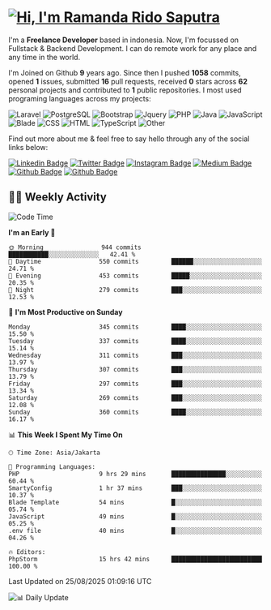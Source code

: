 # [![Hi, I'm Ramanda Rido Saputra](https://readme-typing-svg.herokuapp.com?size=24&vCenter=true&lines=%F0%9F%91%8B+Hi%2C+I'm+Ramanda+Rido+Saputra+;%F0%9F%92%BB+Fullstack+Web+Developer+)](https://git.io/typing-svg)

I'm a **Freelance Developer** based in indonesia. Now, I'm focussed on Fullstack & Backend Development. I can do remote work for any place and any time in the world.

I'm Joined on Github **9** years ago. Since then I pushed **1058** commits, opened **1** issues, submitted **16** pull requests, received **0** stars across **62** personal projects and contributed to **1** public repositories.
I most used programing languages across my projects:

![Laravel](https://img.shields.io/badge/Laravel-FF2D20?flat&logo=laravel&logoColor=white)
![PostgreSQL](https://img.shields.io/badge/PostgreSQL-316192?flat&logo=postgresql&logoColor=white)
![Bootstrap](https://img.shields.io/badge/Bootstrap-563D7C?flat&logo=bootstrap&logoColor=white)
![Jquery](https://img.shields.io/badge/jQuery-0769AD?flat&logo=jquery&logoColor=white)
![PHP](https://img.shields.io/badge/-PHP-%234F5D95?style=flat&logo=PHP&logoColor=white)
![Java](https://img.shields.io/badge/-Java-%23b07219?style=flat&logo=Java&logoColor=white)
![JavaScript](https://img.shields.io/badge/-JavaScript-%23f1e05a?style=flat&logo=JavaScript&logoColor=white)
![Blade](https://img.shields.io/badge/-Blade-%23f7523f?style=flat&logo=Blade&logoColor=white)
![CSS](https://img.shields.io/badge/-CSS-%23663399?style=flat&logo=CSS&logoColor=white)
![HTML](https://img.shields.io/badge/-HTML-%23e34c26?style=flat&logo=HTML&logoColor=white)
![TypeScript](https://img.shields.io/badge/-TypeScript-%233178c6?style=flat&logo=TypeScript&logoColor=white)
![Other](https://img.shields.io/badge/-Other-%23ededed?style=flat&logo=Other&logoColor=white)

Find out more about me & feel free to say hello through any of the social links below:

[![Linkedin Badge](https://img.shields.io/badge/-ramandaaridogh-blue?style=flat&logo=Linkedin&logoColor=white&link=https://www.linkedin.com/in/ramanda-rido-saputra/)](https://www.linkedin.com/in/ramanda-rido-saputra/)
[![Twitter Badge](https://img.shields.io/badge/-ramandaaridogh-%231DA1F2.svg?style=flat&logo=twitter&logoColor=white&link=https://www.twitter.com/ramandaaridogh)](https://www.twitter.com/ramandaaridogh/)
[![Instagram Badge](https://img.shields.io/badge/-ramandaaridogh-purple?style=flat&logo=instagram&logoColor=white&link=https://instagram.com/ramandaaridogh_/)](https://instagram.com/ramandaaridogh_)
[![Medium Badge](https://img.shields.io/badge/-@ramandaaridogh-%2312100E.svg?style=flat&logo=Medium&logoColor=white&link=https://medium.com/@ramandaaridogh/)](https://medium.com/@ramandaaridogh)
[![Github Badge](https://img.shields.io/badge/-@ramandaaridogh-100000.svg?style=flat&logo=github&logoColor=white&link=https://github.com/ramandaaridogh)](https://github.com/ramandaaridogh)
[![Github Badge](https://img.shields.io/badge/-@mxcode-100000.svg?style=flat&logo=github&logoColor=white&link=https://github.com/ramanda-mxcode)](https://github.com/ramanda-mxcode)

## 👨‍💻 Weekly Activity
<!--START_SECTION:waka-->
![Code Time](http://img.shields.io/badge/Code%20Time-1%2C485%20hrs%2037%20mins-blue)

**I'm an Early 🐤** 

```text
🌞 Morning                944 commits         ███████████░░░░░░░░░░░░░░   42.41 % 
🌆 Daytime                550 commits         ██████░░░░░░░░░░░░░░░░░░░   24.71 % 
🌃 Evening                453 commits         █████░░░░░░░░░░░░░░░░░░░░   20.35 % 
🌙 Night                  279 commits         ███░░░░░░░░░░░░░░░░░░░░░░   12.53 % 
```
📅 **I'm Most Productive on Sunday** 

```text
Monday                   345 commits         ████░░░░░░░░░░░░░░░░░░░░░   15.50 % 
Tuesday                  337 commits         ████░░░░░░░░░░░░░░░░░░░░░   15.14 % 
Wednesday                311 commits         ███░░░░░░░░░░░░░░░░░░░░░░   13.97 % 
Thursday                 307 commits         ███░░░░░░░░░░░░░░░░░░░░░░   13.79 % 
Friday                   297 commits         ███░░░░░░░░░░░░░░░░░░░░░░   13.34 % 
Saturday                 269 commits         ███░░░░░░░░░░░░░░░░░░░░░░   12.08 % 
Sunday                   360 commits         ████░░░░░░░░░░░░░░░░░░░░░   16.17 % 
```


📊 **This Week I Spent My Time On** 

```text
🕑︎ Time Zone: Asia/Jakarta

💬 Programming Languages: 
PHP                      9 hrs 29 mins       ███████████████░░░░░░░░░░   60.44 % 
SmartyConfig             1 hr 37 mins        ███░░░░░░░░░░░░░░░░░░░░░░   10.37 % 
Blade Template           54 mins             █░░░░░░░░░░░░░░░░░░░░░░░░   05.74 % 
JavaScript               49 mins             █░░░░░░░░░░░░░░░░░░░░░░░░   05.25 % 
.env file                40 mins             █░░░░░░░░░░░░░░░░░░░░░░░░   04.26 % 

🔥 Editors: 
PhpStorm                 15 hrs 42 mins      █████████████████████████   100.00 % 
```


 Last Updated on 25/08/2025 01:09:16 UTC
<!--END_SECTION:waka-->

![📊 Daily Update](https://github.com/ramandaaridogh/ramandaaridogh/actions/workflows/update-activity.yml/badge.svg)
